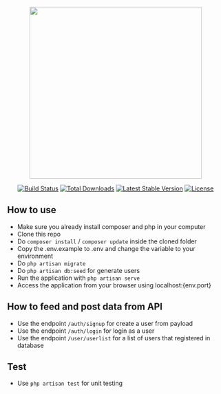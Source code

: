 <p align="center"><a href="https://laravel.com" target="_blank"><img src="https://raw.githubusercontent.com/laravel/art/master/logo-lockup/5%20SVG/2%20CMYK/1%20Full%20Color/laravel-logolockup-cmyk-red.svg" width="400"></a></p>

<p align="center">
<a href="https://travis-ci.org/laravel/framework"><img src="https://travis-ci.org/laravel/framework.svg" alt="Build Status"></a>
<a href="https://packagist.org/packages/laravel/framework"><img src="https://img.shields.io/packagist/dt/laravel/framework" alt="Total Downloads"></a>
<a href="https://packagist.org/packages/laravel/framework"><img src="https://img.shields.io/packagist/v/laravel/framework" alt="Latest Stable Version"></a>
<a href="https://packagist.org/packages/laravel/framework"><img src="https://img.shields.io/packagist/l/laravel/framework" alt="License"></a>
</p>

## How to use
- Make sure you already install composer and php in your computer
- Clone this repo
- Do ```composer install``` / ```composer update``` inside the cloned folder
- Copy the .env.example to .env and change the variable to your environment
- Do ```php artisan migrate```
- Do ```php artisan db:seed``` for generate users
- Run the application with ```php artisan serve```
- Access the application from your browser using localhost:{env.port}

## How to feed and post data from API
- Use the endpoint ```/auth/signup``` for create a user from payload
- Use the endpoint ```/auth/login``` for login as a user
- Use the endpoint ```/user/userlist``` for a list of users that registered in database


## Test
- Use ```php artisan test``` for unit testing
